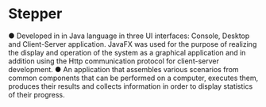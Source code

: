# Stepper

●	Developed in in Java language in three UI interfaces: Console, Desktop and Client-Server application. 
JavaFX was used for the purpose of realizing the display and operation of the system as a graphical application and
in addition using the Http communication protocol for client-server development.                                                                                                                                       ●	An application that assembles various scenarios from common components that can be performed on a computer,
executes them, produces their results and collects information in order to display statistics of their progress.

